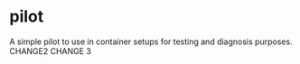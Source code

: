 # pilot
A simple pilot to use in container setups for testing and diagnosis purposes.
CHANGE2
CHANGE 3
